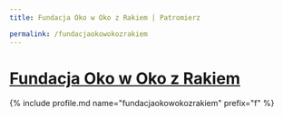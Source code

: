 ```yaml
---
title: Fundacja Oko w Oko z Rakiem | Patromierz

permalink: /fundacjaokowokozrakiem
---
```


# [Fundacja Oko w Oko z Rakiem](https://patronite.pl/fundacjaokowokozrakiem)

{% include profile.md name="fundacjaokowokozrakiem" prefix="f" %}
